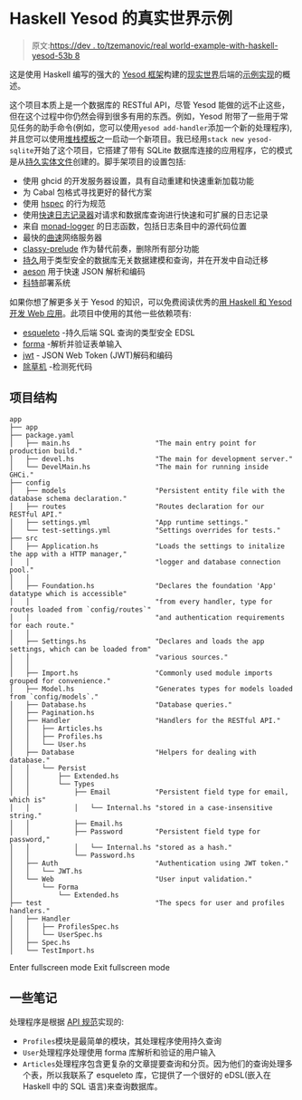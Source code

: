# Haskell Yesod 的真实世界示例

> 原文:[https://dev . to/tzemanovic/real world-example-with-haskell-yesod-53b 8](https://dev.to/tzemanovic/realworld-example-with-haskell-yesod-53b8)

这是使用 Haskell 编写的强大的 [Yesod 框架](https://www.yesodweb.com/)构建的[现实世界](https://realworld.io/)后端的[示例实现](https://github.com/tzemanovic/haskell-yesod-realworld-example-app)的概述。

这个项目本质上是一个数据库的 RESTful API，尽管 Yesod 能做的远不止这些，但在这个过程中你仍然会得到很多有用的东西。例如，Yesod 附带了一些用于常见任务的助手命令(例如，您可以使用`yesod add-handler`添加一个新的处理程序),并且您可以使用[堆栈模板](https://docs.haskellstack.org/en/stable/GUIDE/#templates)之一启动一个新项目。我已经用`stack new yesod-sqlite`开始了这个项目，它搭建了带有 SQLite 数据库连接的应用程序，它的模式是从[持久实体文件](https://github.com/tzemanovic/haskell-yesod-realworld-example-app/blob/8411fa8a2ae8c2061323e58eaedd611186cf1394/app/config/models)创建的。脚手架项目的设置包括:

*   使用 ghcid 的开发服务器设置，具有自动重建和快速重新加载功能
*   为 Cabal 包格式寻找更好的替代方案
*   使用 [hspec](https://hackage.haskell.org/package/hspec) 的行为规范
*   使用[快速日志记录器](https://hackage.haskell.org/package/fast-logger)对请求和数据库查询进行快速和可扩展的日志记录
*   来自 [monad-logger](https://hackage.haskell.org/package/monad-logger) 的日志函数，包括日志条目中的源代码位置
*   最快的[曲速](https://hackage.haskell.org/package/warp)网络服务器
*   [classy-prelude](https://hackage.haskell.org/package/classy-prelude) 作为替代前奏，删除所有部分功能
*   [持久](https://hackage.haskell.org/package/persistent)用于类型安全的数据库无关数据建模和查询，并在开发中自动迁移
*   [aeson](https://hackage.haskell.org/package/aeson) 用于快速 JSON 解析和编码
*   [科特](https://hackage.haskell.org/package/keter)部署系统

如果你想了解更多关于 Yesod 的知识，可以免费阅读优秀的[用 Haskell 和 Yesod 开发 Web 应用](https://www.yesodweb.com/book)。此项目中使用的其他一些依赖项有:

*   [esqueleto](https://hackage.haskell.org/package/esqueleto) -持久后端 SQL 查询的类型安全 EDSL
*   [forma](https://hackage.haskell.org/package/forma) -解析并验证表单输入
*   [jwt](https://hackage.haskell.org/package/jwt) - JSON Web Token (JWT)解码和编码
*   [除草机](https://hackage.haskell.org/package/weeder) -检测死代码

## 项目结构

```
app
├── app
├── package.yaml
│   ├── main.hs                     "The main entry point for production build."
│   ├── devel.hs                    "The main for development server."
│   └── DevelMain.hs                "The main for running inside GHCi."
├── config
│   ├── models                      "Persistent entity file with the database schema declaration."
│   ├── routes                      "Routes declaration for our RESTful API."
│   ├── settings.yml                "App runtime settings."
│   └── test-settings.yml           "Settings overrides for tests."
├── src
│   ├── Application.hs              "Loads the settings to initalize the app with a HTTP manager,"
│   │                               "logger and database connection pool."
│   │
│   ├── Foundation.hs               "Declares the foundation 'App' datatype which is accessible"
│   │                               "from every handler, type for routes loaded from `config/routes`"
│   │                               "and authentication requirements for each route."
│   │
│   ├── Settings.hs                 "Declares and loads the app settings, which can be loaded from"
│   │                               "various sources."
│   │
│   ├── Import.hs                   "Commonly used module imports grouped for convenience."
│   ├── Model.hs                    "Generates types for models loaded from `config/models`."
│   ├── Database.hs                 "Database queries."
│   ├── Pagination.hs
│   ├── Handler                     "Handlers for the RESTful API."
│   │   ├── Articles.hs
│   │   ├── Profiles.hs
│   │   └── User.hs
│   ├── Database                    "Helpers for dealing with database."
│   │   └── Persist
│   │       ├── Extended.hs
│   │       └── Types
│   │           ├── Email           "Persistent field type for email, which is"
│   │           │   └── Internal.hs "stored in a case-insensitive string."
│   │           ├── Email.hs
│   │           ├── Password        "Persistent field type for password,"
│   │           │   └── Internal.hs "stored as a hash."
│   │           └── Password.hs
│   ├── Auth                        "Authentication using JWT token."
│   │   └── JWT.hs
│   └── Web                         "User input validation."
│       └── Forma
│           └── Extended.hs
├── test                            "The specs for user and profiles handlers."
│   ├── Handler
│   │   ├── ProfilesSpec.hs
│   │   └── UserSpec.hs
│   ├── Spec.hs
│   └── TestImport.hs 
```

Enter fullscreen mode Exit fullscreen mode

## 一些笔记

处理程序是根据 [API 规范](https://github.com/gothinkster/realworld/tree/master/api)实现的:

*   `Profiles`模块是最简单的模块，其处理程序使用持久查询
*   `User`处理程序处理使用 forma 库解析和验证的用户输入
*   `Articles`处理程序包含更复杂的文章提要查询和分页。因为他们的查询处理多个表，所以我联系了 esqueleto 库，它提供了一个很好的 eDSL(嵌入在 Haskell 中的 SQL 语言)来查询数据库。